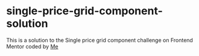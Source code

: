 # single-price-grid-component-solution
This is a solution to the Single price grid component challenge on Frontend Mentor coded by [Me]("https://www.linkedin.com/in/manikmaity/)
